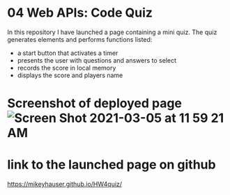 # 04 Web APIs: Code Quiz

In this repository I have launched a page containing a mini quiz.  The quiz generates elements and performs functions listed:

 *   a start button that activates a timer
 *   presents the user with questions and answers to select
 *   records the score in local memory
 *   displays the score and players name


# Screenshot of deployed page![Screen Shot 2021-03-05 at 11 59 21 AM](https://user-images.githubusercontent.com/77997587/110148345-b5075100-7daa-11eb-915a-300d46aafa1e.png)

# link to the launched page on github
 https://mikeyhauser.github.io/HW4quiz/